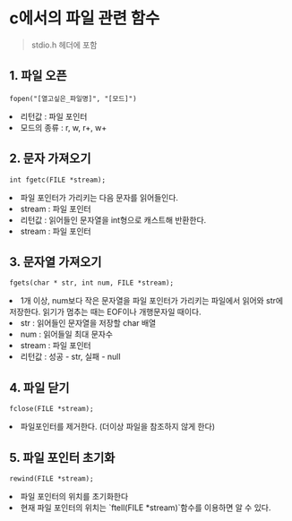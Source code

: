 # c에서의 파일 관련 함수
>  stdio.h 헤더에 포함

## 1. 파일 오픈

    fopen("[열고싶은_파일명]", "[모드]")

<li> 리턴값 : 파일 포인터
<li> 모드의 종류 : r, w, r+, w+</li>

## 2. 문자 가져오기

    int fgetc(FILE *stream);

<li> 파일 포인터가 가리키는 다음 문자를 읽어들인다.

<li> stream : 파일 포인터
<li> 리턴값 :  읽어들인 문자열을 int형으로 캐스트해 반환한다.
<li> stream : 파일 포인터 </li>

## 3. 문자열 가져오기

    fgets(char * str, int num, FILE *stream);

<li> 1개 이상, num보다 작은 문자열을 파일 포인터가 가리키는 파일에서 읽어와 str에 저장한다.
읽기가 멈추는 때는 EOF이나 개행문자일 때이다.

<li>str : 읽어들인 문자열을 저장할 char 배열
<li>num : 읽어들일 최대 문자수
<li>stream : 파일 포인터
<li>리턴값 : 성공 - str, 실패 - null</li>

## 4. 파일 닫기

    fclose(FILE *stream);
<li> 파일포인터를 제거한다. (더이상 파일을 참조하지 않게 한다)


## 5. 파일 포인터 초기화
    rewind(FILE *stream);
<li> 파일 포인터의 위치를 초기화한다
<li> 현재 파일 포인터의 위치는 `ftell(FILE *stream)`함수를 이용하면 알 수 있다.
